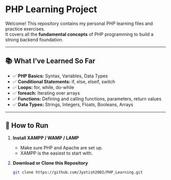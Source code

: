 # PHP Learning Project

Welcome! This repository contains my personal PHP learning files and practice exercises.  
It covers all the **fundamental concepts** of PHP programming to build a strong backend foundation.

---

## 📚 What I’ve Learned So Far

- ✅ **PHP Basics:** Syntax, Variables, Data Types
- ✅ **Conditional Statements:** if, else, elseif, switch
- ✅ **Loops:** for, while, do-while
- ✅ **foreach:** Iterating over arrays
- ✅ **Functions:** Defining and calling functions, parameters, return values
- ✅ **Data Types:** Strings, Integers, Floats, Booleans, Arrays

---

## 🚀 How to Run

1. **Install XAMPP / WAMP / LAMP**  
   - Make sure PHP and Apache are set up.  
   - XAMPP is the easiest to start with.

2. **Download or Clone this Repository**
   ```bash
   git clone https://github.com/Jyotish2002/PHP_Learning.git
